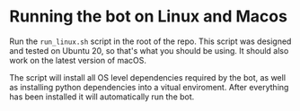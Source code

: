 # Running the bot on Linux and Macos

Run the `run_linux.sh` script in the root of the repo. This script was designed and tested on Ubuntu 20, so that's what
you should be using. It should also work on the latest version of macOS.

The script will install all OS level dependencies required by the bot, as well as installing python dependencies into a
vitual enviroment. After everything has been installed it will automatically run the bot.
